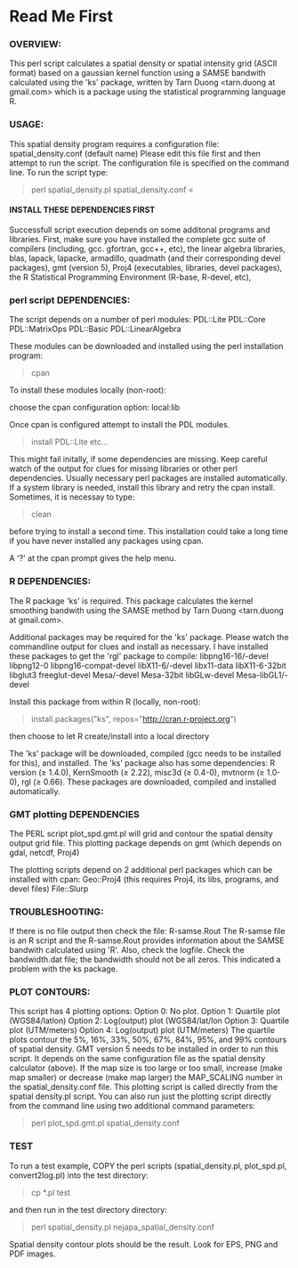 # Read Me First

### OVERVIEW: 
This perl script calculates a spatial density or spatial intensity grid (ASCII format) based on a gaussian kernel function using a SAMSE bandwith calculated using the 'ks' package, written by Tarn Duong <tarn.duong at gmail.com> which is a package using the statistical programming language R. 

### USAGE:  
This spatial density program requires a configuration file: spatial_density.conf (default name)
Please edit this file first and then attempt to run the script.
The configuration file is specified on the command line. To run the script type:

>perl spatial_density.pl spatial_density.conf <


#### INSTALL THESE DEPENDENCIES FIRST
Successfull script execution depends on some additonal programs and libraries. 
First, make sure you have installed the complete gcc suite of compilers (including, gcc. gfortran, gcc++, etc), the linear algebra libraries, blas, lapack, lapacke, armadillo, quadmath (and their corresponding devel packages), gmt (version 5), Proj4 (executables, libraries, devel packages), the R Statistical Programming Environment (R-base, R-devel, etc),

### perl script DEPENDENCIES: 
The script depends on a number of perl modules:
PDL::Lite
PDL::Core
PDL::MatrixOps
PDL::Basic
PDL::LinearAlgebra

These modules can be downloaded and installed using the perl installation program:

>cpan

To install these modules locally (non-root):

choose the cpan configuration option: local:lib

Once cpan is configured attempt to install the PDL modules. 

>install PDL::Lite 
etc...

This might fail initally, if some dependencies are missing. Keep careful watch of the output for clues for missing libraries or other perl dependencies. Usually necessary perl packages are installed automatically. If a system library is needed, install this library and retry the cpan install. Sometimes, it is necessay to type:

>clean <module-name>
  
before trying to install a second time. This installation could take a long time if you have never installed any packages using cpan. 

A '?' at the cpan prompt gives the help menu. 

### R DEPENDENCIES:
The R package 'ks' is required.
This package calculates the kernel smoothing bandwith using the SAMSE method by Tarn Duong <tarn.duong at gmail.com>. 

Additional packages may be required for the 'ks' package. Please watch the commandline output for clues and install as necessary. I have installed these packages to get the 'rgl' package to compile: 
libpng16-16/-devel
libpng12-0
libpng16-compat-devel
libX11-6/-devel
libx11-data
libX11-6-32bit
libglut3
freeglut-devel
Mesa/-devel
Mesa-32bit
libGLw-devel
Mesa-libGL1/-devel

Install this package from within R (locally, non-root):

>install.packages("ks", repos="http://cran.r-project.org")

then choose to let R create/install into a local directory

The 'ks' package will be downloaded, compiled (gcc needs to be installed for this), and installed. The 'ks' package also has some dependencies: R version (≥ 1.4.0), KernSmooth (≥ 2.22), misc3d (≥ 0.4-0), mvtnorm (≥ 1.0-0), rgl (≥ 0.66). These packages are downloaded, compiled and installed automatically.

### GMT plotting DEPENDENCIES
The PERL script plot_spd.gmt.pl will grid and contour the spatial density output grid file. This plotting package depends
on gmt (which depends on gdal, netcdf, Proj4)

The plotting scripts depend on 2 additional perl packages which can be installed with cpan:
Geo::Proj4 (this requires Proj4, its libs, programs, and devel files)
File::Slurp

### TROUBLESHOOTING:  
If there is no file output then check the file: R-samse.Rout
The R-samse file is an R script and the R-samse.Rout 
provides information about the SAMSE bandwith calculated using 'R'.
Also, check the logfile. Check the bandwidth.dat file; the bandwidth should not be all zeros. This indicated a problem with the ks package.

### PLOT CONTOURS:  
This script has 4 plotting options:
Option 0: No plot.
Option 1:  Quartile plot (WGS84/latlon)
Option 2:  Log(output) plot (WGS84/lat/lon
Option 3:  Quartile plot (UTM/meters)
Option 4:  Log(output) plot (UTM/meters)
The quartile plots contour the 5%, 16%, 33%, 50%, 67%, 84%, 95%, and 99% contours of spatial density. GMT version 5 needs to be installed in order to run this script. It depends on the same configuration file as the spatial density calculator (above). If the map size is too large or too small, increase (make map smaller) or decrease (make map larger) the MAP_SCALING number in the spatial_density.conf file. This plotting script is called directly from the spatial density.pl script. You can also run just the plotting script directly from the command line using two additional command parameters: 

>perl plot_spd.gmt.pl spatial_density.conf <your spatial denstiy output file>

### TEST 
To run a test example, COPY the perl scripts (spatial_density.pl, plot_spd.pl, convert2log.pl) into the test directory:

>cp *.pl test

and then run in the test directory directory:

>perl spatial_density.pl nejapa_spatial_density.conf

Spatial density contour plots should be the result. Look for EPS, PNG and PDF images.
